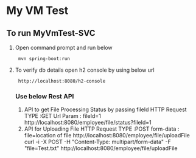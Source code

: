 # My VM Test

## To run MyVmTest-SVC 
1. Open command prompt and run below
   
        mvn spring-boot:run

2. To verify db details open h2 console by using below url

        http://localhost:8080/h2-console
    
    ### Use below Rest API 
    1. API to get File Processing Status by passing fileId
            HTTP Request TYPE :GET
            Url Param : fileId=1
            http://localhost:8080/employee/file/status?fileId=1
    2. API for Uploading File
            HTTP Request TYPE :POST
            form-data : file=location of file 
            http://localhost:8080/employee/file/uploadFile
	    curl -i -X POST -H "Content-Type: multipart/form-data" -F "file=Test.txt" http://localhost:8080/employee/file/uploadFile
